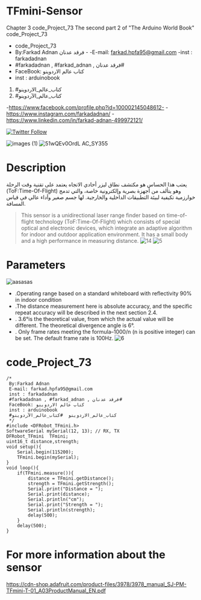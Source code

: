 # TFmini-Sensor

Chapter 3 code_Project_73 The second part 2 of "The Arduino World Book" code_Project_73
 
- code_Project_73
-  By:Farkad Adnan فرقد عدنان - 
 -E-mail: farkad.hpfa95@gmail.com 
-inst : farkadadnan 
- #farkadadnan , #farkad_adnan , فرقد عدنان# 
- FaceBook: كتاب عالم الاردوينو 
- inst : arduinobook
1. #كتاب_عالم_الاردوينو
2. #كتاب_عالم_الآردوينو

-https://www.facebook.com/profile.php?id=100002145048612-
-https://www.instagram.com/farkadadnan/
-https://www.linkedin.com/in/farkad-adnan-499972121/

 <p>
 <a href='https://mobile.twitter.com/farkadadnan'>
        <img alt="Twitter Follow" src="https://img.shields.io/twitter/follow/farkadadnan?label=%40farkadadnan&style=social" alt='Twitter' align="center"/>
    </a>
</p>

![images (1)](https://user-images.githubusercontent.com/35774039/159183585-7de41a33-328e-4259-92da-8e417aa2283c.jpg)
![51wQEv0OrdL _AC_SY355_](https://user-images.githubusercontent.com/35774039/159183625-a31ff44e-857d-4707-b5cb-06bc94d706e0.jpg)



# Description
> 
يعتب هذا الحساس هو  مكتشف نطاق ليزر أحادي الاتجاه يعتمد على تقنية وقت الرحلة (ToF:Time-Of-Flight)  وهو يتألف من أجهزة بصرية وإلكترونية خاصة، والتي تدمج خوارزمية تكيفية لبيئة التطبيقات الداخلية والخارجية. لها جسم صغير وأداء عالي في قياس المسافة.
> This sensor is a unidirectional laser range finder based on time-of-flight technology (ToF:Time-Of-Flight) which consists of special optical and electronic devices, which integrate an adaptive algorithm for indoor and outdoor application environment. It has a small body and a high performance in measuring distance.
![14](https://user-images.githubusercontent.com/35774039/159183646-658a7524-4beb-4a2f-8f07-4639e259f38a.JPG)
![5](https://user-images.githubusercontent.com/35774039/159183655-aa51aaa4-847b-4dfa-91ab-7a8bd556d607.JPG)

# Parameters
![aasasas](https://user-images.githubusercontent.com/35774039/159183712-63d947eb-ca22-4a09-954a-c8c2275a1971.png)
- .Operating range based on a standard whiteboard with reflectivity 90% in indoor condition
- .The distance measurement here is absolute accuracy, and the specific repeat accuracy will be described in the next section 2.4.
- . 3.6°is the theoretical value, from which the actual value will be different. The theoretical divergence angle is 6°.
- . Only frame rates meeting the formula–1000/n (n is positive integer) can be set. The default frame rate is 100Hz.
![6](https://user-images.githubusercontent.com/35774039/159183829-24c5ee22-f5d0-44ce-ad41-9772be200174.jpg)

# code_Project_73

```
/*
 By:Farkad Adnan
 E-mail: farkad.hpfa95@gmail.com
 inst : farkadadnan
 #farkadadnan , #farkad_adnan , فرقد عدنان#
 FaceBook: كتاب عالم الاردوينو
 inst : arduinobook
 #كتاب_عالم_الاردوينو  #كتاب_عالم_الآردوينو 
 */
#include <DFRobot_TFmini.h>
SoftwareSerial mySerial(12, 13); // RX, TX
DFRobot_TFmini  TFmini;
uint16_t distance,strength;
void setup(){
    Serial.begin(115200);
    TFmini.begin(mySerial);
}
void loop(){
    if(TFmini.measure()){                     
        distance = TFmini.getDistance();      
        strength = TFmini.getStrength();    
        Serial.print("Distance = ");
        Serial.print(distance);
        Serial.println("cm");
        Serial.print("Strength = ");
        Serial.println(strength);
        delay(500);
    }
    delay(500);
}
```
# For more information about the sensor
https://cdn-shop.adafruit.com/product-files/3978/3978_manual_SJ-PM-TFmini-T-01_A03ProductManual_EN.pdf

